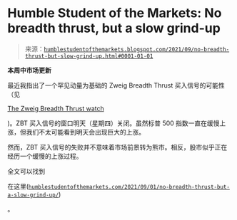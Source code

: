 <!--yml

分类：未分类

日期：2024-05-18 01:55:37

-->

# Humble Student of the Markets: No breadth thrust, but a slow grind-up

> 来源：[`humblestudentofthemarkets.blogspot.com/2021/09/no-breadth-thrust-but-slow-grind-up.html#0001-01-01`](https://humblestudentofthemarkets.blogspot.com/2021/09/no-breadth-thrust-but-slow-grind-up.html#0001-01-01)

**本周中市场更新**

最近我指出了一个罕见动量为基础的 Zweig Breadth Thrust 买入信号的可能性（见

[The Zweig Breadth Thrust watch](https://humblestudentofthemarkets.com/2021/08/29/the-zweig-breadth-thrust-watch/)

)。ZBT 买入信号的窗口明天（星期四）关闭。虽然标普 500 指数一直在缓慢上涨，但我们不太可能看到明天会出现巨大的上涨。

然而，ZBT 买入信号的失败并不意味着市场前景转为熊市。相反，股市似乎正在经历一个缓慢的上涨过程。

全文可以找到

在这里([`humblestudentofthemarkets.com/2021/09/01/no-breadth-thrust-but-a-slow-grind-up/`](https://humblestudentofthemarkets.com/2021/09/01/no-breadth-thrust-but-a-slow-grind-up/))

。
